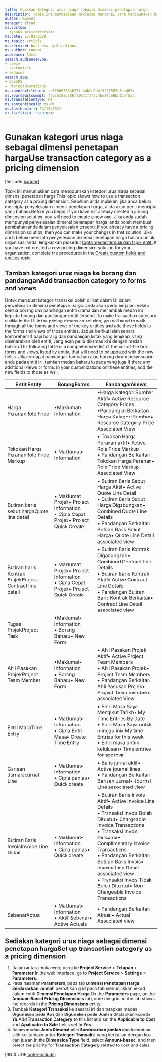 ```yaml
---
title: Gunakan kategori urus niaga sebagai dimensi penetapan harga
description: Topik ini memberikan maklumat mengenai cara menggunakan kategori urus niaga sebagai dimensi penetapan harga.
author: Rumant
manager: kfend
ms.custom:
- dyn365-projectservice
ms.date: 10/01/2020
ms.topic: article
ms.service: business-applications
ms.author: rumant
audience: Admin
search.audienceType:
- admin
- customizer
- enduser
search.app:
- D365PS
- ProjectOperations
ms.openlocfilehash: ce878665384b75fc44bba2d413217857e0ee467c
ms.sourcegitcommit: fa32b1893286f20271fa4ec4be8fc68bd135f53c
ms.translationtype: HT
ms.contentlocale: ms-MY
ms.lasthandoff: 02/15/2021
ms.locfileid: "5281894"
---
```

# <a name="use-transaction-category-as-a-pricing-dimension"></a><span data-ttu-id="4a384-103">Gunakan kategori urus niaga sebagai dimensi penetapan harga</span><span class="sxs-lookup"><span data-stu-id="4a384-103">Use transaction category as a pricing dimension</span></span>

[!include [banner](../includes/psa-now-project-operations.md)]

<span data-ttu-id="4a384-104">Topik ini menunjukkan cara menggunakan kategori urus niaga sebagai dimensi penetapan harga.</span><span class="sxs-lookup"><span data-stu-id="4a384-104">This topic shows how to use a transaction category as a pricing dimension.</span></span> <span data-ttu-id="4a384-105">Sebelum anda mulakan, jika anda belum mencipta penyelesaian dimensi penetapan harga, anda akan perlu mencipta yang baharu.</span><span class="sxs-lookup"><span data-stu-id="4a384-105">Before you begin, if you have not already created a pricing dimension solution, you will need to create a new one.</span></span> <span data-ttu-id="4a384-106">Jika anda sudah mempunyai penyelesaian dimensi penetapan harga, anda boleh membuat perubahan anda dalam penyelesaian tersebut.</span><span class="sxs-lookup"><span data-stu-id="4a384-106">If you already have a pricing dimension solution, then you can make your changes in that solution.</span></span> <span data-ttu-id="4a384-107">Jika anda belum mencipta penyelesaian dimensi penetapan harga baharu untuk organisasi anda, lengkapkan prosedur [Cipta medan tersuai dan topik entiti](create-custom-fields-entities.md).</span><span class="sxs-lookup"><span data-stu-id="4a384-107">If you have not created a new pricing dimension solution for your organization, complete the procedures in the [Create custom fields and entities](create-custom-fields-entities.md) topic.</span></span>

## <a name="add-transaction-category-to-forms-and-views"></a><span data-ttu-id="4a384-108">Tambah kategori urus niaga ke borang dan pandangan</span><span class="sxs-lookup"><span data-stu-id="4a384-108">Add transaction category to forms and views</span></span>
<span data-ttu-id="4a384-109">Untuk membuat kategori transaksi boleh dilihat dalam UI dalam penyelesaian dimensi penetapan harga, anda akan perlu berjalan melalui semua borang dan pandangan entiti utama dan menambah medan ini kepada borang dan pandangan entiti tersebut.</span><span class="sxs-lookup"><span data-stu-id="4a384-109">To make transaction category visible in the UI in the pricing dimension solution, you will need to walk through all the forms and views of the key entities and add these fields to the forms and views of those entities.</span></span>
<span data-ttu-id="4a384-110">Jadual berikut ialah senarai komprehensif bagi borang dan pandangan kotak yang lengkap, yang disenaraikan oleh entiti, yang akan perlu dikemas kini dengan medan baharu.</span><span class="sxs-lookup"><span data-stu-id="4a384-110">The following table is a comprehensive list of the out-of-the box forms and views, listed by entity, that will need to be updated with the new fields.</span></span> <span data-ttu-id="4a384-111">Jika terdapat pandangan tambahan atau borang dalam penyesuaian anda pada entiti ini, tambah medan baharu kepada yang juga.</span><span class="sxs-lookup"><span data-stu-id="4a384-111">If there any additional views or forms in your customizations on these entities, add the new fields to those as well.</span></span>

|  <span data-ttu-id="4a384-112">Entiti</span><span class="sxs-lookup"><span data-stu-id="4a384-112">Entity</span></span>        | <span data-ttu-id="4a384-113">Borang</span><span class="sxs-lookup"><span data-stu-id="4a384-113">Forms</span></span>     |<span data-ttu-id="4a384-114">Pandangan</span><span class="sxs-lookup"><span data-stu-id="4a384-114">Views</span></span>        |
| ------------------------------|---------------------------------|----------------------------------|
|  <span data-ttu-id="4a384-115">Harga Peranan</span><span class="sxs-lookup"><span data-stu-id="4a384-115">Role Price</span></span>|<span data-ttu-id="4a384-116">•Maklumat</span><span class="sxs-lookup"><span data-stu-id="4a384-116">• Information</span></span> |<span data-ttu-id="4a384-117">•Harga Kategori Sumber Aktif</span><span class="sxs-lookup"><span data-stu-id="4a384-117">• Active Resource Category Prices</span></span><br> <span data-ttu-id="4a384-118">•Pandangan Berkaitan Harga Kategori Sumber</span><span class="sxs-lookup"><span data-stu-id="4a384-118">• Resource Category Price Associated View</span></span>|
|  <span data-ttu-id="4a384-119">Tokokan Harga Peranan</span><span class="sxs-lookup"><span data-stu-id="4a384-119">Role Price Markup</span></span>|<span data-ttu-id="4a384-120">• Maklumat</span><span class="sxs-lookup"><span data-stu-id="4a384-120">• Information</span></span>|<span data-ttu-id="4a384-121">• Tokokan Harga Peranan aktif</span><span class="sxs-lookup"><span data-stu-id="4a384-121">• Active Role Price Markup</span></span><br><span data-ttu-id="4a384-122">• Pandangan Berkaitan Tokokan Harga Peranan</span><span class="sxs-lookup"><span data-stu-id="4a384-122">• Role Price Markup Associated View</span></span>|
|  <span data-ttu-id="4a384-123">Butiran baris sebut harga</span><span class="sxs-lookup"><span data-stu-id="4a384-123">Quote line detail</span></span>|<span data-ttu-id="4a384-124">• Maklumat Projek</span><span class="sxs-lookup"><span data-stu-id="4a384-124">• Project Information</span></span><br><span data-ttu-id="4a384-125">• Cipta Cepat Projek</span><span class="sxs-lookup"><span data-stu-id="4a384-125">• Project Quick Create</span></span>|<span data-ttu-id="4a384-126">• Butiran Baris Sebut Harga Aktif</span><span class="sxs-lookup"><span data-stu-id="4a384-126">• Active Quote Line Detail</span></span><br><span data-ttu-id="4a384-127">• Butiran Baris Sebut Harga Digabungkan</span><span class="sxs-lookup"><span data-stu-id="4a384-127">• Combined Quote Line Details</span></span><br><span data-ttu-id="4a384-128">• Pandangan Berkaitan Butiran Baris Sebut Harga</span><span class="sxs-lookup"><span data-stu-id="4a384-128">• Quote Line Detail associated view</span></span>|
|  <span data-ttu-id="4a384-129">Butiran baris Kontrak Projek</span><span class="sxs-lookup"><span data-stu-id="4a384-129">Project Contract line detail</span></span>|<span data-ttu-id="4a384-130">• Maklumat Projek</span><span class="sxs-lookup"><span data-stu-id="4a384-130">• Project Information</span></span><br><span data-ttu-id="4a384-131">• Cipta Cepat Projek</span><span class="sxs-lookup"><span data-stu-id="4a384-131">• Project Quick Create</span></span>|<span data-ttu-id="4a384-132">• Butiran Baris Kontrak Digabungkan</span><span class="sxs-lookup"><span data-stu-id="4a384-132">• Combined Contract line Details</span></span><br><span data-ttu-id="4a384-133">• Butiran Baris Kontrak Aktif</span><span class="sxs-lookup"><span data-stu-id="4a384-133">• Active Contract Line Details</span></span><br><span data-ttu-id="4a384-134">• Pandangan Butiran Baris Kontrak Berkaitan</span><span class="sxs-lookup"><span data-stu-id="4a384-134">• Contract Line Detail associated view</span></span>|
|  <span data-ttu-id="4a384-135">Tugas Projek</span><span class="sxs-lookup"><span data-stu-id="4a384-135">Project Task</span></span>|<span data-ttu-id="4a384-136">•Maklumat</span><span class="sxs-lookup"><span data-stu-id="4a384-136">• Information</span></span><br><span data-ttu-id="4a384-137">• Borang Baharu</span><span class="sxs-lookup"><span data-stu-id="4a384-137">• New Form</span></span>||
|  <span data-ttu-id="4a384-138">Ahli Pasukan Projek</span><span class="sxs-lookup"><span data-stu-id="4a384-138">Project Team Member</span></span>|<span data-ttu-id="4a384-139">•Maklumat</span><span class="sxs-lookup"><span data-stu-id="4a384-139">• Information</span></span><br><span data-ttu-id="4a384-140">• Borang Baharu</span><span class="sxs-lookup"><span data-stu-id="4a384-140">• New Form</span></span>|<span data-ttu-id="4a384-141">• Ahli Pasukan Projek Aktif</span><span class="sxs-lookup"><span data-stu-id="4a384-141">• Active Project Team Members</span></span><br><span data-ttu-id="4a384-142">• Ahli Pasukan Projek</span><span class="sxs-lookup"><span data-stu-id="4a384-142">• Project Team Members</span></span><br><span data-ttu-id="4a384-143">• Pandangan Berkaitan Ahli Pasukan Projek</span><span class="sxs-lookup"><span data-stu-id="4a384-143">• Project Team members associated View</span></span>|
|  <span data-ttu-id="4a384-144">Entri Masa</span><span class="sxs-lookup"><span data-stu-id="4a384-144">Time Entry</span></span>|<span data-ttu-id="4a384-145">• Maklumat</span><span class="sxs-lookup"><span data-stu-id="4a384-145">• Information</span></span><br><span data-ttu-id="4a384-146">• Cipta Entri Masa</span><span class="sxs-lookup"><span data-stu-id="4a384-146">• Create Time Entry</span></span>|<span data-ttu-id="4a384-147">• Entri Masa Saya Mengikut Tarikh</span><span class="sxs-lookup"><span data-stu-id="4a384-147">• My Time Entries By Date</span></span><br><span data-ttu-id="4a384-148">• Entri Masa Saya untuk minggu ini</span><span class="sxs-lookup"><span data-stu-id="4a384-148">• My time Entries for this week</span></span><br><span data-ttu-id="4a384-149">• Entri masa untuk kelulusan</span><span class="sxs-lookup"><span data-stu-id="4a384-149">• Time entries for approval</span></span>|
|  <span data-ttu-id="4a384-150">Garisan Jurnal</span><span class="sxs-lookup"><span data-stu-id="4a384-150">Journal Line</span></span>|<span data-ttu-id="4a384-151">• Maklumat</span><span class="sxs-lookup"><span data-stu-id="4a384-151">• Information</span></span><br><span data-ttu-id="4a384-152">• Cipta pantas</span><span class="sxs-lookup"><span data-stu-id="4a384-152">• Quick create</span></span>|<span data-ttu-id="4a384-153">• Baris jurnal aktif</span><span class="sxs-lookup"><span data-stu-id="4a384-153">• Active journal lines</span></span><br><span data-ttu-id="4a384-154">• Pandangan Berkaitan Barisan Jurnal</span><span class="sxs-lookup"><span data-stu-id="4a384-154">• Journal Line associated view</span></span>|
|  <span data-ttu-id="4a384-155">Butiran Baris Invois</span><span class="sxs-lookup"><span data-stu-id="4a384-155">Invoice Line Detail</span></span>|<span data-ttu-id="4a384-156">• Maklumat</span><span class="sxs-lookup"><span data-stu-id="4a384-156">• Information</span></span><br><span data-ttu-id="4a384-157">• Cipta pantas</span><span class="sxs-lookup"><span data-stu-id="4a384-157">• Quick create</span></span>|<span data-ttu-id="4a384-158">• Butiran Baris Invois Aktif</span><span class="sxs-lookup"><span data-stu-id="4a384-158">• Active Invoice Line Details</span></span><br><span data-ttu-id="4a384-159">• Transaksi Invois Boleh Dituntut</span><span class="sxs-lookup"><span data-stu-id="4a384-159">• Chargeable Invoice Transactions</span></span><br><span data-ttu-id="4a384-160">• Transaksi Invois Percuma</span><span class="sxs-lookup"><span data-stu-id="4a384-160">• Complimentary Invoice Transactions</span></span><br><span data-ttu-id="4a384-161">• Pandangan Berkaitan Butiran Baris Invois</span><span class="sxs-lookup"><span data-stu-id="4a384-161">• Invoice Line Detail associated view</span></span><br><span data-ttu-id="4a384-162">• Transaksi Invois Tidak Boleh Dituntut</span><span class="sxs-lookup"><span data-stu-id="4a384-162">• Non-Chargeable Invoice Transactions</span></span>|
|  <span data-ttu-id="4a384-163">Sebenar</span><span class="sxs-lookup"><span data-stu-id="4a384-163">Actual</span></span>|<span data-ttu-id="4a384-164">• Maklumat</span><span class="sxs-lookup"><span data-stu-id="4a384-164">• Information</span></span><br><span data-ttu-id="4a384-165">• Aktif Sebenar</span><span class="sxs-lookup"><span data-stu-id="4a384-165">• Active Actuals</span></span>|<span data-ttu-id="4a384-166">• Pandangan Berkaitan Aktual</span><span class="sxs-lookup"><span data-stu-id="4a384-166">• Actual Associated view</span></span>|

## <a name="set-up-transaction-category-as-a-pricing-dimension"></a><span data-ttu-id="4a384-167">Sediakan kategori urus niaga sebagai dimensi penetapan harga</span><span class="sxs-lookup"><span data-stu-id="4a384-167">Set up transaction category as a pricing dimension</span></span>

1. <span data-ttu-id="4a384-168">Dalam antara muka web, pergi ke **Project Service** > **Tetapan** > **Parameter**.</span><span class="sxs-lookup"><span data-stu-id="4a384-168">In the web interface, go to **Project Service** > **Settings** > **Parameters**.</span></span> 
2. <span data-ttu-id="4a384-169">Pada halaman **Parameters**, pada tab **Dimensi Penetapan Harga Berdasarkan Jumlah** perhatikan grid pada tab menunjukkan rekod dalam entiti **Dimensi Penetapan Harga**.</span><span class="sxs-lookup"><span data-stu-id="4a384-169">On the **Parameters** page, on the **Amount-Based Pricing Dimensions** tab, note the grid on the tab shows the records in the **Pricing Dimensions** entity.</span></span>
3. <span data-ttu-id="4a384-170">Tambah **Kategori Transaksi** ke senarai ini dan tetapkan medan **Digunakan pada Kos** dan **Digunakan pada Jualan** ditetapkan kepada **Ya**.</span><span class="sxs-lookup"><span data-stu-id="4a384-170">Add **Transaction Category** to this list and set the **Applicable to Cost** and **Applicable to Sale** fields set to **Yes**.</span></span>
4. <span data-ttu-id="4a384-171">Dalam medan **Jenis Dimensi** pilih **Berdasarkan jumlah** dan kemudian pilih keutamaan untuk **Kategori Transaksi** yang berkaitan dengan kos dan jualan.</span><span class="sxs-lookup"><span data-stu-id="4a384-171">In the **Dimension Type** field, select **Amount-based**, and then select the priority for **Transaction Category** related to cost and sales.</span></span>


[!INCLUDE[footer-include](../includes/footer-banner.md)]